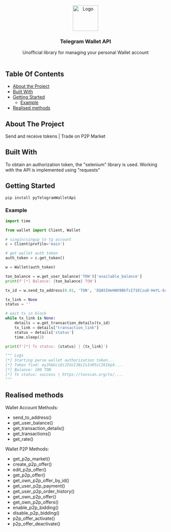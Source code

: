 <br/>
<p align="center">
  <a href="https://github.com/no-name-user-name/pyTelegramWalletApi">
    <img src="https://wallet.tg/icon.svg" alt="Logo" width="80" height="80">
  </a>

  <h3 align="center">Telegram Wallet API</h3>

  <p align="center">
    Unofficial library for managing your personal Wallet account
    <br/>
    <br/>
  </p>
</p>



## Table Of Contents

* [About the Project](#about-the-project)
* [Built With](#built-with)
* [Getting Started](#getting-started)
  * [Example](#example)
* [Realised methods](#realised-methods)

## About The Project

Send and receive tokens | Trade on P2P Market

## Built With

To obtain an authorization token, the "selenium" library is used.
Working with the API is implemented using "requests"

## Getting Started

```bazaar
pip install pyTelegramWalletApi
```

### Example

```python
import time

from wallet import Client, Wallet

# singin/singup to tg account
c = Client(profile='main')

# get wallet auth token
auth_token = c.get_token()

w = Wallet(auth_token)

ton_balance = w.get_user_balance('TON')['available_balance']
print(f'[*] Balance: {ton_balance} TON')

tx_id = w.send_to_address(0.01, 'TON', 'EQA5IHeHWX9BkTsI71ECzuD-HeYL-br36UmFoTWZFihU3fLz')['transaction_id']

tx_link = None
status = ''

# wait tx in block
while tx_link is None:
    details = w.get_transaction_details(tx_id)
    tx_link = details["transaction_link"]
    status = details['status']
    time.sleep(2)

print(f'[*] Tx status: {status} | {tx_link}')

""" Logs
[*] Starting parse wallet authorization token...
[*] Token find: eyJhbGciOiJIUzI1NiIsInR5cCI6IkpX....
[*] Balance: 100 TON
[*] Tx status: success | https://tonscan.org/tx/....
"""
```


## Realised methods

Wallet Account Methods:
- send_to_address()
- get_user_balance()
- get_transaction_details()
- get_transactions()
- get_rate()


Wallet P2P Methods:
- get_p2p_market()
- create_p2p_offer()
- edit_p2p_offer()
- get_p2p_offer()
- get_own_p2p_offer_by_id()
- get_user_p2p_payment()
- get_user_p2p_order_history()
- get_own_p2p_offer()
- get_own_p2p_offers()
- enable_p2p_bidding()
- disable_p2p_bidding()
- p2p_offer_activate()
- p2p_offer_deactivate()
